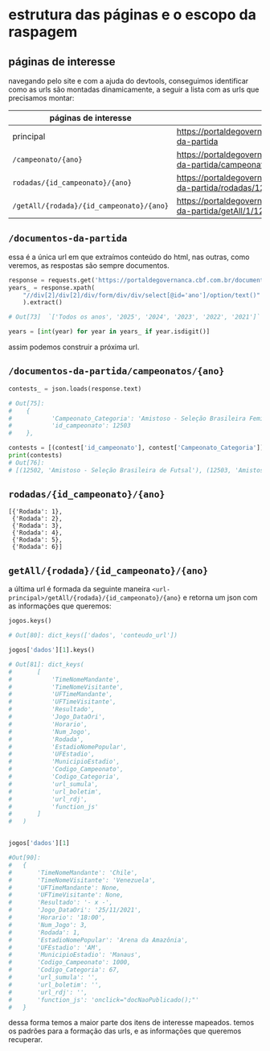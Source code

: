 # estrutura das páginas e o escopo da raspagem

## páginas de interesse

navegando pelo site e com a ajuda do devtools, conseguimos identificar como as urls são montadas dinamicamente, a seguir a lista com as urls que precisamos montar:

| páginas de interesse | url |
| - | - |
| principal | https://portaldegovernanca.cbf.com.br/documentos-da-partida |
| `/campeonato/{ano}` | https://portaldegovernanca.cbf.com.br/documentos-da-partida/campeonatos/2021 |
| `rodadas/{id_campeonato}/{ano}` | https://portaldegovernanca.cbf.com.br/documentos-da-partida/rodadas/12503/2021 |
| `/getAll/{rodada}/{id_campeonato}/{ano}` | https://portaldegovernanca.cbf.com.br/documentos-da-partida/getAll/1/12503/2021 |

## `/documentos-da-partida`
essa é a única url em que extraímos conteúdo do html, nas outras, como veremos, as respostas são sempre documentos.

```py title="lógica da extração" 
response = requests.get('https://portaldegovernanca.cbf.com.br/documentos-da-partida')
years_ = response.xpath(
    "//div[2]/div[2]/div/form/div/div/select[@id='ano']/option/text()"
    ).extract()

# Out[73]  `['Todos os anos', '2025', '2024', '2023', '2022', '2021']`

years = [int(year) for year in years_ if year.isdigit()]
```
assim podemos construir a próxima url.

## `/documentos-da-partida/campeonatos/{ano}`


```py title="lógica de extração"
contests_ = json.loads(response.text)

# Out[75]:  
#    {
#           'Campeonato_Categoria': 'Amistoso - Seleção Brasileira Feminina',
#           'id_campeonato': 12503
#    },

contests = [(contest['id_campeonato'], contest['Campeonato_Categoria']) for contest in contests_]
print(contests)
# Out[76]:
# [(12502, 'Amistoso - Seleção Brasileira de Futsal'), (12503, 'Amistoso - Seleção Brasileira Feminina'), ...]
```

## `rodadas/{id_campeonato}/{ano}` 


``` title="texto do response"
[{'Rodada': 1},
 {'Rodada': 2},
 {'Rodada': 3},
 {'Rodada': 4},
 {'Rodada': 5},
 {'Rodada': 6}]

```
## `getAll/{rodada}/{id_campeonato}/{ano}`

a última url é formada da seguinte maneira `<url-principal>/getAll/{rodada}/{id_campeonato}/{ano}` e retorna um json com as informações que queremos:

```py title="resposta final"
jogos.keys()

# Out[80]: dict_keys(['dados', 'conteudo_url'])

jogos['dados'][1].keys()

# Out[81]: dict_keys(
#       [
#           'TimeNomeMandante', 
#           'TimeNomeVisitante', 
#           'UFTimeMandante', 
#           'UFTimeVisitante', 
#           'Resultado', 
#           'Jogo_DataOri', 
#           'Horario', 
#           'Num_Jogo', 
#           'Rodada', 
#           'EstadioNomePopular', 
#           'UFEstadio', 
#           'MunicipioEstadio', 
#           'Codigo_Campeonato', 
#           'Codigo_Categoria', 
#           'url_sumula', 
#           'url_boletim', 
#           'url_rdj', 
#           'function_js'
#       ]
#   )


jogos['dados'][1]

#Out[90]: 
#   {
#       'TimeNomeMandante': 'Chile',
#       'TimeNomeVisitante': 'Venezuela',
#       'UFTimeMandante': None,
#       'UFTimeVisitante': None,
#       'Resultado': '- x -',
#       'Jogo_DataOri': '25/11/2021',
#       'Horario': '18:00',
#       'Num_Jogo': 3,
#       'Rodada': 1,
#       'EstadioNomePopular': 'Arena da Amazônia',
#       'UFEstadio': 'AM',
#       'MunicipioEstadio': 'Manaus',
#       'Codigo_Campeonato': 1000,
#       'Codigo_Categoria': 67,
#       'url_sumula': '',
#       'url_boletim': '',
#       'url_rdj': '',
#       'function_js': 'onclick="docNaoPublicado();"'
#   }
```
dessa forma temos a maior parte dos itens de interesse mapeados. temos os padrões para a formação das urls, e as informações que queremos recuperar.